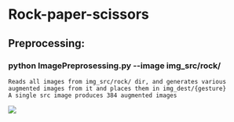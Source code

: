 # Rock-paper-scissors

## Preprocessing:
### python ImagePreprosessing.py --image img_src/rock/
    Reads all images from img_src/rock/ dir, and generates various augmented images from it and places them in img_dest/{gesture}
    A single src image produces 384 augmented images



![](https://github.com/atambol/Rock-paper-scissors-using-CV/blob/master/img_dest/Screen%20Shot%202018-12-11%20at%208.23.05%20PM.png?raw=true)
